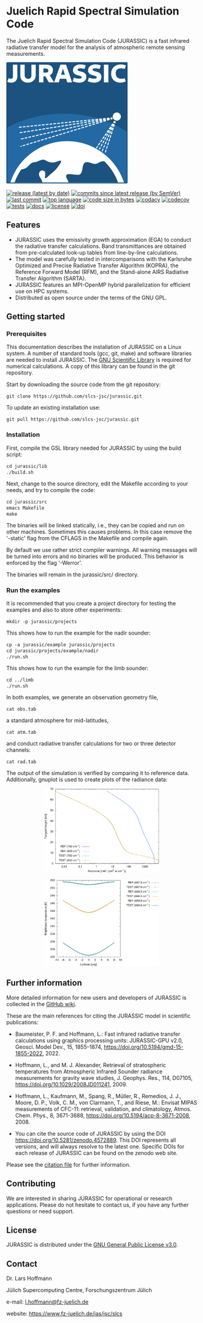 # Juelich Rapid Spectral Simulation Code

The Juelich Rapid Spectral Simulation Code (JURASSIC) is a fast infrared radiative transfer model for the analysis of atmospheric remote sensing measurements.

![logo](https://github.com/slcs-jsc/jurassic/blob/master/docs/logo/JURASSIC_320px.png)

[![release (latest by date)](https://img.shields.io/github/v/release/slcs-jsc/jurassic)](https://github.com/slcs-jsc/jurassic/releases)
[![commits since latest release (by SemVer)](https://img.shields.io/github/commits-since/slcs-jsc/jurassic/latest)](https://github.com/slcs-jsc/jurassic/commits/master)
[![last commit](https://img.shields.io/github/last-commit/slcs-jsc/jurassic.svg)](https://github.com/slcs-jsc/jurassic/commits/master)
[![top language](https://img.shields.io/github/languages/top/slcs-jsc/jurassic.svg)](https://github.com/slcs-jsc/jurassic/tree/master/src)
[![code size in bytes](https://img.shields.io/github/languages/code-size/slcs-jsc/jurassic.svg)](https://github.com/slcs-jsc/jurassic/tree/master/src)
[![codacy](https://api.codacy.com/project/badge/Grade/aaba414eaf9e4e6784f13458a285ec2f)](https://app.codacy.com/gh/slcs-jsc/jurassic?utm_source=github.com&utm_medium=referral&utm_content=slcs-jsc/jurassic&utm_campaign=Badge_Grade_Settings)
[![codecov](https://codecov.io/gh/slcs-jsc/jurassic/branch/master/graph/badge.svg?token=TYGWEJMOLI)](https://codecov.io/gh/slcs-jsc/jurassic)
[![tests](https://img.shields.io/github/actions/workflow/status/slcs-jsc/jurassic/tests.yml?branch=master&label=tests)](https://github.com/slcs-jsc/jurassic/actions)
[![docs](https://img.shields.io/github/actions/workflow/status/slcs-jsc/jurassic/docs.yml?branch=master&label=docs)](https://slcs-jsc.github.io/jurassic)
[![license](https://img.shields.io/github/license/slcs-jsc/jurassic.svg)](https://github.com/slcs-jsc/jurassic/blob/master/COPYING)
[![doi](https://zenodo.org/badge/DOI/10.5281/zenodo.4572889.svg)](https://doi.org/10.5281/zenodo.4572889)

## Features

* JURASSIC uses the emissivity growth approximation (EGA) to conduct the radiative transfer calculations. Band transmittances are obtained from pre-calculated look-up tables from line-by-line calculations.
* The model was carefully tested in intercomparisons with the Karlsruhe Optimized and Precise Radiative Transfer Algorithm (KOPRA), the Reference Forward Model (RFM), and the Stand-alone AIRS Radiative Transfer Algorithm (SARTA).
* JURASSIC features an MPI-OpenMP hybrid parallelization for efficient use on HPC systems.
* Distributed as open source under the terms of the GNU GPL.

## Getting started

### Prerequisites

This documentation describes the installation of JURASSIC on a Linux system. A number of standard tools (gcc, git, make) and software libraries are needed to install JURASSIC. The [GNU Scientific Library](https://www.gnu.org/software/gsl) is required for numerical calculations. A copy of this library can be found in the git repository.

Start by downloading the source code from the git repository:

    git clone https://github.com/slcs-jsc/jurassic.git

To update an existing installation use:

    git pull https://github.com/slcs-jsc/jurassic.git

### Installation

First, compile the GSL library needed for JURASSIC by using the build script:

    cd jurassic/lib
    ./build.sh

Next, change to the source directory, edit the Makefile according to your needs, and try to compile the code:

    cd jurassic/src
    emacs Makefile
    make

The binaries will be linked statically, i.e., they can be copied and run on other machines. Sometimes this causes problems. In this case remove the '-static' flag from the CFLAGS in the Makefile and compile again.

By default we use rather strict compiler warnings. All warning messages will be turned into errors and no binaries will be produced. This behavior is enforced by the flag '-Werror'.

The binaries will remain in the jurassic/src/ directory.

### Run the examples

It is recommended that you create a project directory for testing the examples and also to store other experiments:

    mkdir -p jurassic/projects

This shows how to run the example for the nadir sounder:

    cp -a jurassic/example jurassic/projects
    cd jurassic/projects/example/nadir
    ./run.sh

This shows how to run the example for the limb sounder:

    cd ../limb
    ./run.sh

In both examples, we generate an observation geometry file,

    cat obs.tab

a standard atmosphere for mid-latitudes,

    cat atm.tab

and conduct radiative transfer calculations for two or three detector channels:

    cat rad.tab

The output of the simulation is verified by comparing it to reference data.
Additionally, gnuplot is used to create plots of the radiance data:

<p align="center"><img src="example/limb/plot_rad.png" width="60%"/></p>

<p align="center"><img src="example/nadir/plot_rad.png" width="60%"/></p>

## Further information

More detailed information for new users and developers of JURASSIC is collected in the [GitHub wiki](https://github.com/slcs-jsc/jurassic/wiki).

These are the main references for citing the JURASSIC model in scientific publications:

* Baumeister, P. F. and Hoffmann, L.: Fast infrared radiative transfer calculations using graphics processing units: JURASSIC-GPU v2.0, Geosci. Model Dev., 15, 1855–1874, https://doi.org/10.5194/gmd-15-1855-2022, 2022.

* Hoffmann, L., and M. J. Alexander, Retrieval of stratospheric temperatures from Atmospheric Infrared Sounder radiance measurements for gravity wave studies, J. Geophys. Res., 114, D07105, https://doi.org/10.1029/2008JD011241, 2009.

* Hoffmann, L., Kaufmann, M., Spang, R., Müller, R., Remedios, J. J., Moore, D. P., Volk, C. M., von Clarmann, T., and Riese, M.: Envisat MIPAS measurements of CFC-11: retrieval, validation, and climatology, Atmos. Chem. Phys., 8, 3671-3688, https://doi.org/10.5194/acp-8-3671-2008, 2008.

* You can cite the source code of JURASSIC by using the DOI https://doi.org/10.5281/zenodo.4572889. This DOI represents all versions, and will always resolve to the latest one. Specific DOIs for each release of JURASSIC can be found on the zenodo web site.

Please see the [citation file](https://github.com/slcs-jsc/jurassic/blob/master/CITATION.cff) for further information.

## Contributing

We are interested in sharing JURASSIC for operational or research applications. Please do not hesitate to contact us, if you have any further questions or need support.

## License

JURASSIC is distributed under the [GNU General Public License v3.0](https://github.com/slcs-jsc/jurassic/blob/master/COPYING).

## Contact

Dr. Lars Hoffmann

Jülich Supercomputing Centre, Forschungszentrum Jülich

e-mail: l.hoffmann@fz-juelich.de

website: https://www.fz-juelich.de/ias/jsc/slcs

